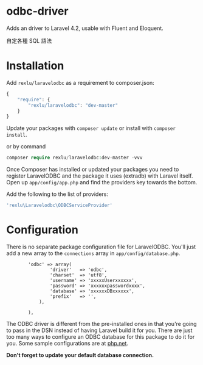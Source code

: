 odbc-driver
============

Adds an driver to Laravel 4.2, usable with Fluent and Eloquent.

自定各種 SQL 語法


Installation
============

Add `rexlu/laravelodbc` as a requirement to composer.json:


```javascript
{
    "require": {
        "rexlu/laravelodbc": "dev-master"
    }
}
```

Update your packages with `composer update` or install with `composer install`.

or by command

```php
composer require rexlu/laravelodbc:dev-master -vvv
```


Once Composer has installed or updated your packages you need to register
LaravelODBC and the package it uses (extradb) with Laravel itself.
Open up `app/config/app.php` and
find the providers key towards the bottom.


 Add the following to the list of providers:
```php
'rexlu\Laravelodbc\ODBCServiceProvider'
```

Configuration
=============

There is no separate package configuration file for LaravelODBC.  You'll just add a new array to the `connections` array in `app/config/database.php`.

```
        'odbc' => array(
                'driver'   => 'odbc',
                'charset'  => 'utf8',
                'username' => 'xxxxxUserxxxxxx',
                'password' => 'xxxxxxpasswordxxxx',
                'database' => 'xxxxxxDBxxxxxx',
                'prefix'   => '',
            ),

        ),

```

The ODBC driver is different from the pre-installed ones in that you're going to pass in the DSN instead of having Laravel build it for you.  There are just too many ways to configure an ODBC database for this package to do it for you.
Some sample configurations are at [php.net](http://php.net/manual/en/ref.pdo-odbc.connection.php).

**Don't forget to update your default database connection.**


